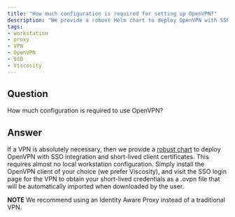 ```yaml
---
title: "How much configuration is required for setting up OpenVPN?"
description: "We provide a robust Helm chart to deploy OpenVPN with SSO integration and short-lived client certificates. After installing a VPN client like Viscosity, a user only needs to log in with their SSO credentials and download the VPN configuration."
tags:
- workstation
- proxy
- VPN
- OpenVPN
- SSO
- Viscosity
---
```


## Question

How much configuration is required to use OpenVPN?

## Answer

If a VPN is absolutely necessary, then we provide a [robust chart](https://github.com/cloudposse/charts/tree/master/incubator/openvpn) to deploy OpenVPN with SSO integration and short-lived client certificates. This requires almost no local workstation configuration. Simply install the OpenVPN client of your choice (we prefer Viscosity), and visit the SSO login page for the VPN to obtain your short-lived credentials as a .ovpn file that will be automatically imported when downloaded by the user.

**NOTE** We recommend using an Identity Aware Proxy instead of a traditional VPN.

